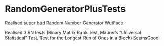 # RandomGeneratorPlusTests
Realised super bad Random Number Generator WutFace

Realised 3 RN tests (Binary Matrix Rank Test, Maurer’s “Universal Statistical” Test, Test for the Longest Run of Ones in a Block) SeemsGood
